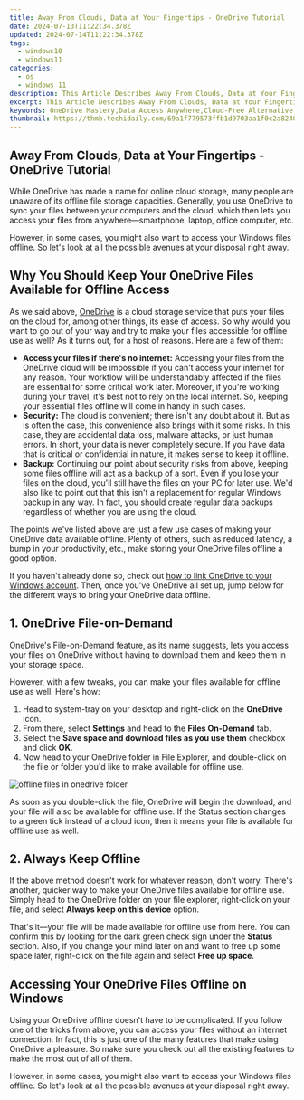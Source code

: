 ```yaml
---
title: Away From Clouds, Data at Your Fingertips - OneDrive Tutorial
date: 2024-07-13T11:22:34.378Z
updated: 2024-07-14T11:22:34.378Z
tags:
  - windows10
  - windows11
categories:
  - os
  - windows 11
description: This Article Describes Away From Clouds, Data at Your Fingertips - OneDrive Tutorial
excerpt: This Article Describes Away From Clouds, Data at Your Fingertips - OneDrive Tutorial
keywords: OneDrive Mastery,Data Access Anywhere,Cloud-Free Alternative,Direct File Retrieval,Offline Work Mode,Personal Drive Guide,Tech Tutorials for Users
thumbnail: https://thmb.techidaily.com/69a1f779573ffb1d9703aa1f0c2a82407b77bc35052e19faef90f3eeabcd3dc4.jpg
---
```


## Away From Clouds, Data at Your Fingertips - OneDrive Tutorial

 While OneDrive has made a name for online cloud storage, many people are unaware of its offline file storage capacities. Generally, you use OneDrive to sync your files between your computers and the cloud, which then lets you access your files from anywhere—smartphone, laptop, office computer, etc.

 However, in some cases, you might also want to access your Windows files offline. So let's look at all the possible avenues at your disposal right away.

## Why You Should Keep Your OneDrive Files Available for Offline Access

 As we said above, [OneDrive](https://www.makeuseof.com/what-is-onedrive/) is a cloud storage service that puts your files on the cloud for, among other things, its ease of access. So why would you want to go out of your way and try to make your files accessible for offline use as well? As it turns out, for a host of reasons. Here are a few of them:

* **Access your files if there's no internet:** Accessing your files from the OneDrive cloud will be impossible if you can't access your internet for any reason. Your workflow will be understandably affected if the files are essential for some critical work later. Moreover, if you're working during your travel, it's best not to rely on the local internet. So, keeping your essential files offline will come in handy in such cases.
* **Security:** The cloud is convenient; there isn't any doubt about it. But as is often the case, this convenience also brings with it some risks. In this case, they are accidental data loss, malware attacks, or just human errors. In short, your data is never completely secure. If you have data that is critical or confidential in nature, it makes sense to keep it offline.
* **Backup:** Continuing our point about security risks from above, keeping some files offline will act as a backup of a sort. Even if you lose your files on the cloud, you'll still have the files on your PC for later use. We'd also like to point out that this isn't a replacement for regular Windows backup in any way. In fact, you should create regular data backups regardless of whether you are using the cloud.

 The points we've listed above are just a few use cases of making your OneDrive data available offline. Plenty of others, such as reduced latency, a bump in your productivity, etc., make storing your OneDrive files offline a good option.

 If you haven't already done so, check out [how to link OneDrive to your Windows account](https://www.makeuseof.com/link-onedrive-microsoft-account-windows-10/). Then, once you've OneDrive all set up, jump below for the different ways to bring your OneDrive data offline.

## 1\. OneDrive File-on-Demand

 OneDrive's File-on-Demand feature, as its name suggests, lets you access your files on OneDrive without having to download them and keep them in your storage space.

 However, with a few tweaks, you can make your files available for offline use as well. Here's how:

1. Head to system-tray on your desktop and right-click on the **OneDrive** icon.
2. From there, select **Settings** and head to the **Files On-Demand** tab.
3. Select the **Save space and download files as you use them** checkbox and click **OK**.
4. Now head to your OneDrive folder in File Explorer, and double-click on the file or folder you'd like to make available for offline use.

![offline files in onedrive folder](https://static1.makeuseofimages.com/wordpress/wp-content/uploads/2023/05/offline-files-in-onedrive-folder.jpg)

 As soon as you double-click the file, OneDrive will begin the download, and your file will also be available for offline use. If the Status section changes to a green tick instead of a cloud icon, then it means your file is available for offline use as well.

## 2\. Always Keep Offline

 If the above method doesn't work for whatever reason, don't worry. There's another, quicker way to make your OneDrive files available for offline use. Simply head to the OneDrive folder on your file explorer, right-click on your file, and select **Always keep on this device** option.

 That's it—your file will be made available for offline use from here. You can confirm this by looking for the dark green check sign under the **Status** section. Also, if you change your mind later on and want to free up some space later, right-click on the file again and select **Free up space**.

## Accessing Your OneDrive Files Offline on Windows

 Using your OneDrive offline doesn't have to be complicated. If you follow one of the tricks from above, you can access your files without an internet connection. In fact, this is just one of the many features that make using OneDrive a pleasure. So make sure you check out all the existing features to make the most out of all of them.

 However, in some cases, you might also want to access your Windows files offline. So let's look at all the possible avenues at your disposal right away.



<ins class="adsbygoogle"
      style="display:block"
      data-ad-client="ca-pub-7571918770474297"
      data-ad-slot="8358498916"
      data-ad-format="auto"
      data-full-width-responsive="true"></ins>